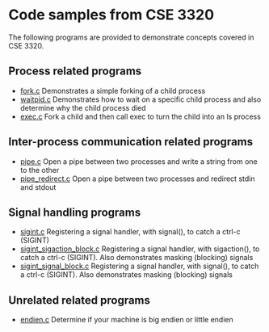 # Code samples from CSE 3320
The following programs are provided to demonstrate concepts covered in CSE 3320.

## Process related programs
- [fork.c][01] 		Demonstrates a simple forking of a child process
- [waitpid.c][02]	Demonstrates how to wait on a specific child process and also determine why the child process died
- [exec.c][03]		Fork a child and then call exec to turn the child into an ls process

## Inter-process communication related programs
- [pipe.c][05]	Open a pipe between two processes and write a string from one to the other
- [pipe_redirect.c][06]	Open a pipe between two processes and redirect stdin and stdout 

## Signal handling programs
- [sigint.c][07]	Registering a signal handler, with signal(), to catch a ctrl-c (SIGINT)
- [sigint_sigaction_block.c][08]	Registering a signal handler, with sigaction(), to catch a ctrl-c (SIGINT). Also demonstrates masking (blocking) signals
- [sigint_signal_block.c][09]	Registering a signal handler, with signal(), to catch a ctrl-c (SIGINT). Also demonstrates masking (blocking) signals

## Unrelated related programs
- [endien.c][04] 	Determine if your machine is big endien or little endien 

[01]:https://github.com/CSE3320/Code-Samples/blob/master/fork.c
[02]:https://github.com/CSE3320/Code-Samples/blob/master/waitpid.c
[03]:https://github.com/CSE3320/Code-Samples/blob/master/exec.c 
[04]:https://github.com/CSE3320/Code-Samples/blob/master/endien.c 
[05]:https://github.com/CSE3320/Code-Samples/blob/master/pipe.c 
[06]:https://github.com/CSE3320/Code-Samples/blob/master/pipe_redirect.c 
[07]:https://github.com/CSE3320/Code-Samples/blob/master/sigint.c 
[08]:https://github.com/CSE3320/Code-Samples/blob/master/sigint_sigaction_block.c 
[09]:https://github.com/CSE3320/Code-Samples/blob/master/sigint_signal_block.c 
